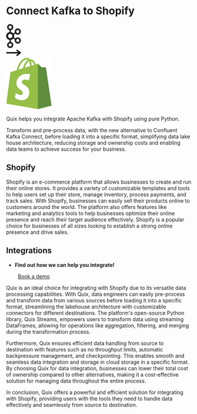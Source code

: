 # Connect Kafka to Shopify

<div class="connect-images cards blog-grid-card" markdown>
<div>
<img src="../images/kafka_logo.png" width="40px" />
</div>
<div>
<img src="../images/arrow.svg" width="40px" />
</div>
<div>
<img src="./images/shopify_1.jpg" />
</div>
</div>

Quix helps you integrate Apache Kafka with Shopify using pure Python.

Transform and pre-process data, with the new alternative to Confluent Kafka Connect, before loading it into a specific format, simplifying data lake house architecture, reducing storage and ownership costs and enabling data teams to achieve success for your business.

## Shopify

Shopify is an e-commerce platform that allows businesses to create and run their online stores. It provides a variety of customizable templates and tools to help users set up their store, manage inventory, process payments, and track sales. With Shopify, businesses can easily sell their products online to customers around the world. The platform also offers features like marketing and analytics tools to help businesses optimize their online presence and reach their target audience effectively. Shopify is a popular choice for businesses of all sizes looking to establish a strong online presence and drive sales.

## Integrations

<div class="grid cards" markdown>

- __Find out how we can help you integrate!__

    <a class="md-button md-button--primary" href="https://share.hsforms.com/1iW0TmZzKQMChk0lxd_tGiw4yjw2?__hstc=175542013.2303933fbd746c0ac86d9ccbe9bc9100.1728383268831.1729603416735.1729620918855.31&__hssc=175542013.1.1729620918855&__hsfp=2132701734" target="_blank" style="margin:.5rem;">Book a demo</a>

</div>


Quix is an ideal choice for integrating with Shopify due to its versatile data processing capabilities. With Quix, data engineers can easily pre-process and transform data from various sources before loading it into a specific format, streamlining the lakehouse architecture with customizable connectors for different destinations. The platform's open-source Python library, Quix Streams, empowers users to transform data using streaming DataFrames, allowing for operations like aggregation, filtering, and merging during the transformation process.

Furthermore, Quix ensures efficient data handling from source to destination with features such as no throughput limits, automatic backpressure management, and checkpointing. This enables smooth and seamless data integration and storage in cloud storage in a specific format. By choosing Quix for data integration, businesses can lower their total cost of ownership compared to other alternatives, making it a cost-effective solution for managing data throughout the entire process.

In conclusion, Quix offers a powerful and efficient solution for integrating with Shopify, providing users with the tools they need to handle data effectively and seamlessly from source to destination.

